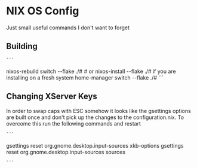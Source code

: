# NIX OS Config

Just small useful commands I don't want to forget

## Building
    ```
nixos-rebuild switch --flake ./#<hostname>
    # or nixos-install --flake ./#<hostname> if you are installing on a fresh system
    home-manager switch --flake ./#<hostname>
    ```

## Changing XServer Keys

In order to swap caps with ESC somehow it looks like the gsettings options are built once and don't pick up the changes to the configuration.nix. To overcome this run the following commands and restart


    ```
gsettings reset org.gnome.desktop.input-sources xkb-options
gsettings reset org.gnome.desktop.input-sources sources

    ```


